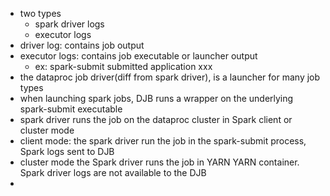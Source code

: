 - two types
	- spark driver logs
	- executor logs
- driver log: contains job output
- executor logs: contains job executable or launcher output
	- ex: spark-submit submitted application xxx 
- the dataproc job driver(diff from spark driver), is a launcher for many job types
- when launching spark jobs, DJB runs a wrapper on the underlying spark-submit executable
- spark driver runs the job on the dataproc cluster in Spark client or cluster mode
- client mode: the spark driver run the job in the spark-submit process, Spark logs sent to DJB
- cluster mode the Spark driver runs the job in YARN YARN container. Spark driver logs are not available to the DJB
- 